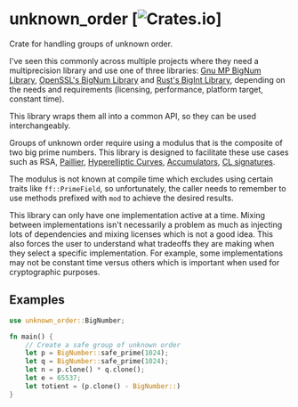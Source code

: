 # unknown_order [![Crates.io]((https://img.shields.io/crates/v/bls12_381_plus.svg)](https://crates.io/crates/unknown_order))]

Crate for handling groups of unknown order.

I've seen this commonly across multiple projects where they need a multiprecision library
and use one of three libraries: [Gnu MP BigNum Library](https://gmplib.org/), [OpenSSL's BigNum Library](https://www.openssl.org/docs/man1.0.2/man3/bn.html)
and [Rust's BigInt Library](https://crates.io/crates/num-bigint), depending on the needs and requirements (licensing, performance, platform target, constant time).

This library wraps them all into a common API, so they can be used interchangeably.

Groups of unknown order require using a modulus that is the composite of two big prime numbers. This
library is designed to facilitate these use cases such as RSA, [Paillier](https://link.springer.com/content/pdf/10.1007%2F3-540-48910-X_16.pdf), [Hyperelliptic Curves](https://eprint.iacr.org/2020/196),
[Accumulators](https://eprint.iacr.org/2018/1188), [CL signatures](http://cs.brown.edu/people/alysyans/papers/camlys02b.pdf).

The modulus is not known at compile time which excludes using certain traits like `ff::PrimeField`, so
unfortunately, the caller needs to remember to use methods prefixed with `mod` to achieve the desired results.

This library can only have one implementation active at a time. Mixing between implementations isn't necessarily a
problem as much as injecting lots of dependencies and mixing licenses which is not a good idea. 
This also forces the user to understand what tradeoffs they are making when they select a specific implementation.
For example, some implementations may not be constant time versus others which is important when used for cryptographic purposes.

## Examples

```rust
use unknown_order::BigNumber;

fn main() {
    // Create a safe group of unknown order
    let p = BigNumber::safe_prime(1024);
    let q = BigNumber::safe_prime(1024);
    let n = p.clone() * q.clone();
    let e = 65537;
    let totient = (p.clone() - BigNumber::)
}
```